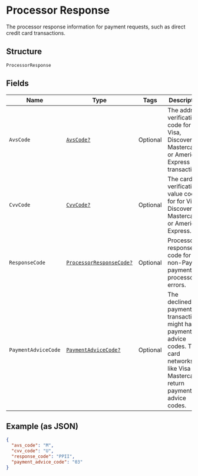 
# Processor Response

The processor response information for payment requests, such as direct credit card transactions.

## Structure

`ProcessorResponse`

## Fields

| Name | Type | Tags | Description |
|  --- | --- | --- | --- |
| `AvsCode` | [`AvsCode?`](../../doc/models/avs-code.md) | Optional | The address verification code for Visa, Discover, Mastercard, or American Express transactions. |
| `CvvCode` | [`CvvCode?`](../../doc/models/cvv-code.md) | Optional | The card verification value code for for Visa, Discover, Mastercard, or American Express. |
| `ResponseCode` | [`ProcessorResponseCode?`](../../doc/models/processor-response-code.md) | Optional | Processor response code for the non-PayPal payment processor errors. |
| `PaymentAdviceCode` | [`PaymentAdviceCode?`](../../doc/models/payment-advice-code.md) | Optional | The declined payment transactions might have payment advice codes. The card networks, like Visa and Mastercard, return payment advice codes. |

## Example (as JSON)

```json
{
  "avs_code": "M",
  "cvv_code": "U",
  "response_code": "PPII",
  "payment_advice_code": "03"
}
```

